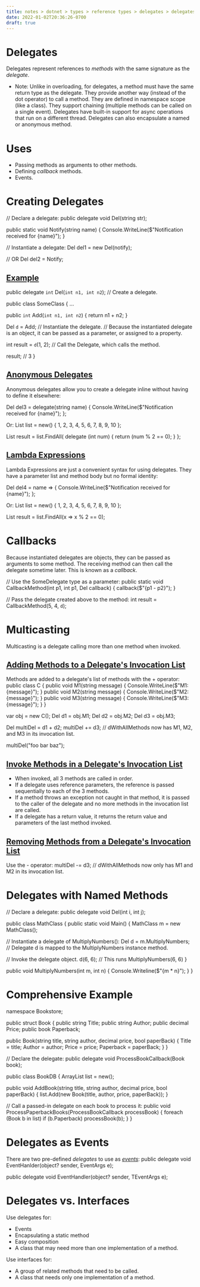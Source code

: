 ```yaml
---
title: notes > dotnet > types > reference types > delegates > delegates
date: 2022-01-02T20:36:26-0700
draft: true
---
```

# Delegates
Delegates represent references to *methods* with the same signature as the *delegate*.
- Note: Unlike in overloading, for delegates, a method must have the same return type as the delegate.
They provide another way (instead of the dot operator) to call a method.
They are defined in namespace scope (like a class).
They support chaining (multiple methods can be called on a single event).
Delegates have built-in support for async operations that run on a different thread.
Delegates can also encapsulate a named or anonymous method.

# Uses
- Passing methods as arguments to other methods.
- Defining *callback* methods.
- Events.

# Creating Delegates
// Declare a delegate:
public delegate void Del(string str);

public static void Notify(string name) {
Console.WriteLine($"Notification received for {name}");
}

// Instantiate a delegate:
Del del1 = new Del(notify);

// OR
Del del2 = Notify;

## <u>Example</u>
public delegate `int` Del(`int n1, int n2`); // Create a delegate.

public class SomeClass {
…

public `int` Add(`int n1, int n2`) {
return n1 + n2;
}

Del `d` = Add; // Instantiate the delegate.
// Because the instantiated delegate is an object, it can be passed as a parameter, or assigned to a property.

int result = `d`(1, 2); // Call the Delegate, which calls the method.

result; // 3
}

## <u>Anonymous Delegates</u>
Anonymous delegates allow you to create a delegate inline without having to define it elsewhere:

Del del3 = delegate(string name) {
Console.WriteLine($"Notification received for {name}");
};

Or:
List<int> list = new() { 1, 2, 3, 4, 5, 6, 7, 8, 9, 10 };

List<int> result = list.FindAll(
delegate (int num) {
return (num % 2 == 0);
}
};

## <u>Lambda Expressions</u>
Lambda Expressions are just a convenient syntax for using delegates. They have a parameter list and method body but no formal identity:

Del del4 = name => {
Console.WriteLine($"Notification received for {name}");
};

Or:
List<int> list = new() { 1, 2, 3, 4, 5, 6, 7, 8, 9, 10 };

List<int> result = list.FindAll(x => x % 2 == 0);

# Callbacks
Because instantiated delegates are objects, they can be passed as arguments to some method. The receiving method can then call the delegate sometime later. This is known as a *callback*.

// Use the SomeDelegate type as a parameter:
public static void CallbackMethod(int p1, int p1, Del callback) {
callback($"{p1 - p2}");
}

// Pass the delegate created above to the method:
int result = CallbackMethod(5, 4, `d`);

# Multicasting
Multicasting is a delegate calling more than one method when invoked.

## <u>Adding Methods to a Delegate's Invocation List</u>
Methods are added to a delegate's list of methods with the + operator:
public class C {
public void M1(string message) { Console.WriteLine($"M1: {message}"); }
public void M2(string message) { Console.WriteLine($"M2: {message}"); }
public void M3(string message) { Console.WriteLine($"M3: {message}"); }
}

var obj = new C();
Del d1 = obj.M1;
Del d2 = obj.M2;
Del d3 = obj.M3;

Del multiDel = d1 + d2;
multiDel += d3; // dWithAllMethods now has M1, M2, and M3 in its invocation list.

multiDel("foo bar baz");

## <u>Invoke Methods in a Delegate's Invocation List</u>
- When invoked, all 3 methods are called in order.
- If a delegate uses reference parameters, the reference is passed sequentially to each of the 3 methods.
- If a method throws an exception not caught in that method, it is passed to the caller of the delegate and no more methods in the invocation list are called.
- If a delegate has a return value, it returns the return value and parameters of the last method invoked.

## <u>Removing Methods from a Delegate's Invocation List</u>
Use the - operator:
multiDel -= d3; // dWithAllMethods now only has M1 and M2 in its invocation list.

# Delegates with Named Methods
// Declare a delegate:
public delegate void Del(int i, int j);

public class MathClass {
public static void Main() {
MathClass m = new MathClass();

// Instantiate a delegate of MultiplyNumbers():
Del d = m.MultiplyNumbers; // Delegate d is mapped to the MultiplyNumbers instance method.

// Invoke the delegate object.
d(6, 6); // This runs MultiplyNumbers(6, 6)
}

public void MultiplyNumbers(int m, int n) {
Console.Writeline($"{m * n}");
}
}

# Comprehensive Example
namespace Bookstore;

public struct Book {
public string Title;
public string Author;
public decimal Price;
public book Paperback;

public Book(string title, string author, decimal price, bool paperBack) {
Title = title;
Author = author;
Price = price;
Paperback = paperBack;
}
}

// Declare the delegate:
public delegate void ProcessBookCallback(Book book);

public class BookDB {
ArrayList list = new();

public void AddBook(string title, string author, decimal price, bool paperBack) {
list.Add(new Book(title, author, price, paperBack));
}

// Call a passed-in delegate on each book to process it:
public void ProcessPaperbackBooks(ProcessBookCallback processBook) {
foreach (Book b in list)
if (b.Paperback)
processBook(b);
}
}

# Delegates as Events
There are two pre-defined *delegates* to use as [*events*](onenote:#Events&section-id={92395629-C009-4FE2-B427-3AE65B5329AA}&page-id={61A81183-0181-4E37-98AD-A83C14CC0AD4}&end&base-path=https://d.docs.live.net/1489beaac91cb6b6/Documents/Notebooks/Code/C%20Sharp.one):
public delegate void EventHanlder(object? sender, EventArgs e);

public delegate void EventHandler<TEventArgs>(object? sender, TEventArgs e);

# Delegates vs. Interfaces
Use delegates for:
- Events
- Encapsulating a static method
- Easy composition
- A class that may need more than one implementation of a method.

Use interfaces for:
- A group of related methods that need to be called.
- A class that needs only one implementation of a method.
